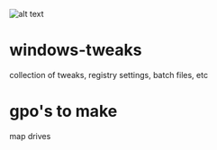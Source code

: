 ![alt text](https://www.boredgamer.co.uk/wp-content/uploads/2018/03/Windows-10-tweaks-secrets.jpg)

# windows-tweaks
collection of tweaks, registry settings, batch files, etc

# gpo's to make
map drives
